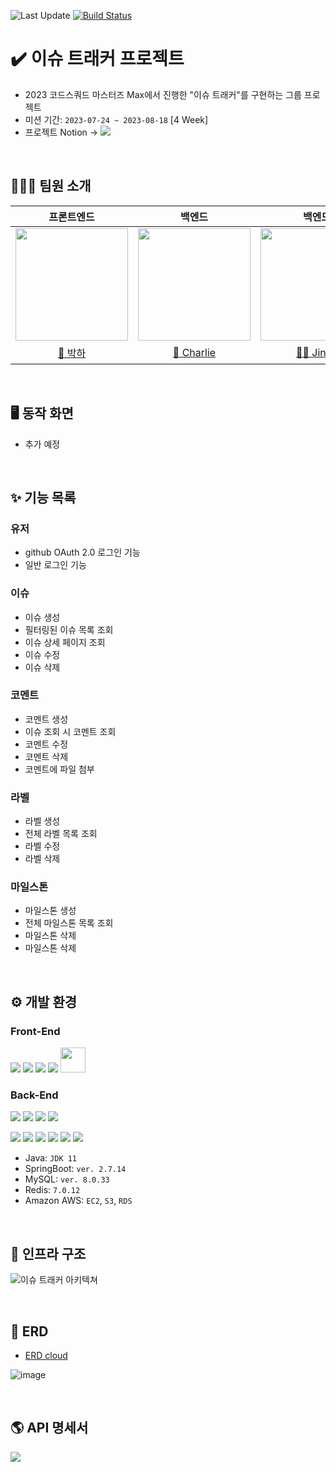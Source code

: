 ![Last Update](https://img.shields.io/badge/Last_Upadate-2023--08--15-blue)
[![Build Status](https://img.shields.io/endpoint.svg?url=https%3A%2F%2Factions-badge.atrox.dev%2Feojjeogo-jeojjeogo%2Fissue-tracker-max%2Fbadge%3Fref%3Drelease&style=flat)](https://actions-badge.atrox.dev/eojjeogo-jeojjeogo/issue-tracker-max/goto?ref=release)

# ✔️ 이슈 트래커 프로젝트
- 2023 코드스쿼드 마스터즈 Max에서 진행한 "이슈 트래커"를 구현하는 그룹 프로젝트 
- 미션 기간: `2023-07-24 ~ 2023-08-18` [4 Week]
- 프로젝트 Notion → <a href=""><img src="https://img.shields.io/badge/Notion-%23000000.svg?style=for-the-flat&amp;logo=notion&amp;logoColor=white"></a>

<br/>

## 🧑🏻‍💻 팀원 소개

| 프론트엔드                                                                                                        | 백엔드                                                                                                            | 백엔드                                                                                                            | 백엔드                                                                                                            |
| :-----------------------------------------------------------------------------------------------------------------: | :-----------------------------------------------------------------------------------------------------------------: | :-----------------------------------------------------------------------------------------------------------------: | :-----------------------------------------------------------------------------------------------------------------: |
| <img src = "https://avatars.githubusercontent.com/bakhacode" width="180px;"> | <img src = "https://avatars.githubusercontent.com/CDBchan" width="180px;"> | <img src = "https://avatars.githubusercontent.com/jinny-l" width="180px;"> | <img src = "https://avatars.githubusercontent.com/AlbertImKr" width="180px;"> |
| [🍬 박하](https://github.com/bakhacode) | [🍫 Charlie](https://github.com/CDBchan) | [🧞‍♂️ Jinny](https://github.com/jinny-l) | [🕓 Albert](https://github.com/AlbertImKr) |


<br/>

## 🖥️ 동작 화면
- 추가 예정

<br/>

## ✨ 기능 목록

### 유저
- github OAuth 2.0 로그인 기능
- 일반 로그인 기능

### 이슈
- 이슈 생성
- 필터링된 이슈 목록 조회
- 이슈 상세 페이지 조회
- 이슈 수정
- 이슈 삭제

### 코멘트
- 코멘트 생성
- 이슈 조회 시 코멘트 조회
- 코멘트 수정
- 코멘트 삭제
- 코멘트에 파일 첨부

### 라벨
- 라벨 생성
- 전체 라벨 목록 조회
- 라벨 수정
- 라벨 삭제

### 마일스톤
- 마일스톤 생성
- 전체 마일스톤 목록 조회
- 마일스톤 삭제
- 마일스톤 삭제

<br/>

## ⚙️ 개발 환경
### Front-End
<img src="https://img.shields.io/badge/vite-646CFF?style=flat&logo=vite&logoColor=white">
<img src="https://img.shields.io/badge/TypeScript-3178C6?style=flat&logo=typescript&logoColor=white">
<img src="https://img.shields.io/badge/react-61DAFB?style=flat&logo=react&logoColor=white">
<img src="https://img.shields.io/badge/amazons3-569A31?style=flat&logo=amazons3&logoColor=white">
<img src="https://emotion.sh/logo-96x96.png"  width="40 height"40" />
  
### Back-End
![](https://img.shields.io/badge/Java-007396?style=flat&logo=OpenJDK&logoColor=white) 
![](https://img.shields.io/badge/SpringBoot-6DB33F?style=flat&logo=SpringBoot&logoColor=white)
![](https://img.shields.io/badge/MySQL-4479A1?style=flat&logo=MySQL&logoColor=white)
![](https://img.shields.io/badge/GitHub_Actions-2088FF?style=flat&logo=githubactions&logoColor=white)

![](https://img.shields.io/badge/-NginX-269539?style=flat&amp;logo=Nginx&amp;logoColor=white)
![](https://img.shields.io/badge/-Docker-2496ED?style=flat&amp;logo=Docker&amp;logoColor=white)
![](https://img.shields.io/badge/AWS%20EC2-FA7343?style=flat&logo=amazonec2&logoColor=white)
![](https://img.shields.io/badge/-AWS_S3-569A31?style=flat&amp;logo=Amazon-S3&amp;logoColor=white)
![](https://img.shields.io/badge/AWS_RDS-527FFF?style=flat&logo=amazonrds&logoColor=white)
![](https://img.shields.io/badge/Redis-FF4D4D?style=flat&logo=redis&logoColor=white)

- Java: `JDK 11`
- SpringBoot: `ver. 2.7.14`
- MySQL: `ver. 8.0.33`
- Redis: `7.0.12`
- Amazon AWS: `EC2`, `S3`, `RDS`

<br/>

## 🔧️ 인프라 구조
![이슈 트래커 아키텍쳐](https://github.com/eojjeogo-jeojjeogo/issue-tracker-max/assets/108214590/3788e584-3ebd-4182-936e-949b7171fc2d)


<br/>

## 💾 ERD
- [ERD cloud](https://www.erdcloud.com/d/87Zh8wT76kL39jMAr)

![image](https://github.com/eojjeogo-jeojjeogo/issue-tracker-max/assets/108214590/044c562b-3492-4ae0-a753-76ada65cae90)

<br/>

## 🌎 API 명세서
<a href="https://documenter.getpostman.com/view/28185148/2s946pX8SE"><img src="https://img.shields.io/badge/Postman-FF6C37?style=flat&logo=postman&logoColor=white"></a>
